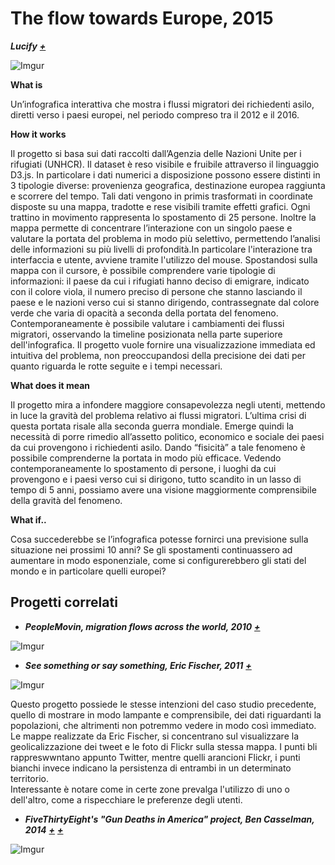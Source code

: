 # The flow towards Europe, 2015 #
**_Lucify_** **_[+](https://www.lucify.com/the-flow-towards-europe/)_**

![Imgur](http://i.imgur.com/YeTW7p7.jpg)

**What is**

Un’infografica interattiva che mostra i flussi migratori dei richiedenti asilo, diretti verso i paesi europei, nel periodo compreso tra il 2012 e il 2016. 

**How it works**

Il progetto si basa sui dati raccolti dall’Agenzia delle Nazioni Unite per i rifugiati (UNHCR). 
Il dataset è reso visibile e fruibile attraverso il linguaggio D3.js. In particolare i dati numerici a disposizione possono essere distinti in 3 tipologie diverse: provenienza geografica, destinazione europea raggiunta e scorrere del tempo. Tali dati vengono in primis trasformati in coordinate disposte su una mappa, tradotte e rese visibili tramite effetti grafici. Ogni trattino in movimento rappresenta lo spostamento di 25 persone. Inoltre la mappa permette di concentrare l’interazione con un singolo paese e valutare la portata del problema in modo più selettivo, permettendo l’analisi delle informazioni su più livelli di profondità.In particolare l'interazione tra interfaccia e utente, avviene tramite l'utilizzo del mouse. Spostandosi sulla mappa con il cursore, è possibile comprendere varie tipologie di informazioni: il paese da cui i rifugiati hanno deciso di emigrare, indicato con il colore viola, il numero preciso di persone che stanno lasciando il paese e le nazioni verso cui si stanno dirigendo, contrassegnate dal colore verde che varia di opacità a seconda della portata del fenomeno. Contemporaneamente è possibile valutare i cambiamenti dei flussi migratori, osservando la timeline posizionata nella parte superiore dell'infografica. Il progetto vuole fornire una visualizzazione immediata ed intuitiva del problema, non preoccupandosi della precisione dei dati per quanto riguarda le rotte seguite e i tempi necessari. 


**What does it mean** 

Il progetto mira a infondere maggiore consapevolezza negli utenti, mettendo in luce la gravità del problema relativo ai flussi migratori. L’ultima crisi di questa portata risale alla seconda guerra mondiale. Emerge quindi la necessità di porre rimedio all’assetto politico, economico e sociale dei paesi da cui provengono i richiedenti asilo.
Dando “fisicità” a tale fenomeno è possibile comprenderne la portata in modo più efficace. Vedendo contemporaneamente lo spostamento di persone, i luoghi da cui provengono e i paesi verso cui si dirigono, tutto scandito in un lasso di tempo di 5 anni, possiamo avere una visione maggiormente comprensibile della gravità del fenomeno. 

**What if..**

Cosa succederebbe se l’infografica potesse fornirci una previsione sulla situazione nei prossimi 10 anni? Se gli spostamenti continuassero ad aumentare in modo esponenziale, come si configurerebbero gli stati del mondo e in particolare quelli europei? 

## Progetti correlati

+ **_PeopleMovin, migration flows across the world, 2010_** **_[+](http://peoplemov.in)_**

![Imgur](http://i.imgur.com/eb5YcvC.jpg)


+ **_See something or say something, Eric Fischer, 2011_** **_[+](https://www.flickr.com/photos/walkingsf/sets/72157627140310742/)_**

![Imgur](http://i.imgur.com/gF6Apz0.jpg)

Questo progetto possiede le stesse intenzioni del caso studio precedente, quello di mostrare in modo lampante e comprensibile, dei dati riguardanti la popolazioni, che altrimenti non potremmo vedere in modo così immediato. Le mappe realizzate da Eric Fischer, si concentrano sul visualizzare la geolicalizzazione dei tweet e le foto di Flickr sulla stessa mappa. I punti bli rappreswwntano appunto Twitter, mentre quelli arancioni Flickr, i punti bianchi invece indicano la persistenza di entrambi in un determinato territorio.  
Interessante è notare come in certe zone prevalga l'utilizzo di uno o dell'altro, come a rispecchiare le preferenze degli utenti. 


+ **_FiveThirtyEight's "Gun Deaths in America" project, Ben Casselman, 2014_** **_[+](https://fivethirtyeight.com/features/gun-deaths/)_** **_[+](https://github.com/fivethirtyeight/guns-data)_**

![Imgur](http://i.imgur.com/US34HYY.png)






